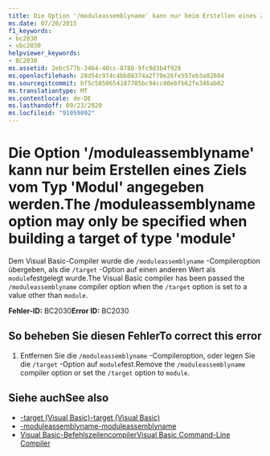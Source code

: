 ```yaml
---
title: Die Option '/moduleassemblyname' kann nur beim Erstellen eines Ziels vom Typ 'Modul' angegeben werden
ms.date: 07/20/2015
f1_keywords:
- bc2030
- vbc2030
helpviewer_keywords:
- BC2030
ms.assetid: 2ebc577b-3464-40cc-8788-9fc9d3b4f928
ms.openlocfilehash: 28d54c974c4bb08374a2f70e26fe557eb3a02604
ms.sourcegitcommit: bf5c5850654187705bc94cc40ebfb62fe346ab02
ms.translationtype: MT
ms.contentlocale: de-DE
ms.lasthandoff: 09/23/2020
ms.locfileid: "91059092"
---
```

# <a name="the-moduleassemblyname-option-may-only-be-specified-when-building-a-target-of-type-module"></a><span data-ttu-id="b6381-102">Die Option '/moduleassemblyname' kann nur beim Erstellen eines Ziels vom Typ 'Modul' angegeben werden.</span><span class="sxs-lookup"><span data-stu-id="b6381-102">The /moduleassemblyname option may only be specified when building a target of type 'module'</span></span>

<span data-ttu-id="b6381-103">Dem Visual Basic-Compiler wurde die `/moduleassemblyname` -Compileroption übergeben, als die `/target` -Option auf einen anderen Wert als `module`festgelegt wurde.</span><span class="sxs-lookup"><span data-stu-id="b6381-103">The Visual Basic compiler has been passed the `/moduleassemblyname` compiler option when the `/target` option is set to a value other than `module`.</span></span>  
  
 <span data-ttu-id="b6381-104">**Fehler-ID:** BC2030</span><span class="sxs-lookup"><span data-stu-id="b6381-104">**Error ID:** BC2030</span></span>  
  
## <a name="to-correct-this-error"></a><span data-ttu-id="b6381-105">So beheben Sie diesen Fehler</span><span class="sxs-lookup"><span data-stu-id="b6381-105">To correct this error</span></span>  
  
1. <span data-ttu-id="b6381-106">Entfernen Sie die `/moduleassemblyname` -Compileroption, oder legen Sie die `/target` -Option auf `module`fest.</span><span class="sxs-lookup"><span data-stu-id="b6381-106">Remove the `/moduleassemblyname` compiler option or set the `/target` option to `module`.</span></span>  
  
## <a name="see-also"></a><span data-ttu-id="b6381-107">Siehe auch</span><span class="sxs-lookup"><span data-stu-id="b6381-107">See also</span></span>

- [<span data-ttu-id="b6381-108">-target (Visual Basic)</span><span class="sxs-lookup"><span data-stu-id="b6381-108">-target (Visual Basic)</span></span>](../reference/command-line-compiler/target.md)
- [<span data-ttu-id="b6381-109">-moduleassemblyname</span><span class="sxs-lookup"><span data-stu-id="b6381-109">-moduleassemblyname</span></span>](../reference/command-line-compiler/moduleassemblyname.md)
- [<span data-ttu-id="b6381-110">Visual Basic-Befehlszeilencompiler</span><span class="sxs-lookup"><span data-stu-id="b6381-110">Visual Basic Command-Line Compiler</span></span>](../reference/command-line-compiler/index.md)
